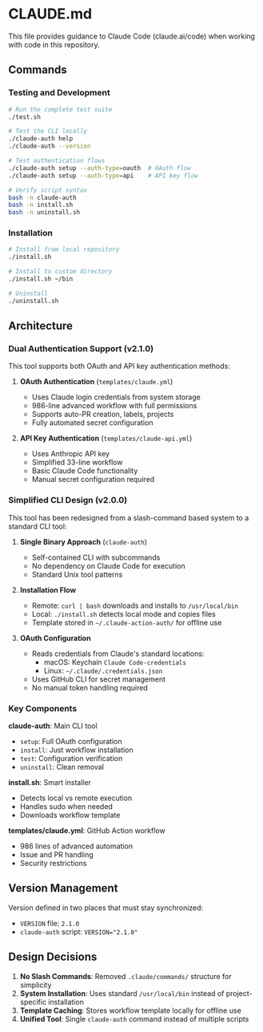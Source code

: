 # CLAUDE.md

This file provides guidance to Claude Code (claude.ai/code) when working with code in this repository.

## Commands

### Testing and Development
```bash
# Run the complete test suite
./test.sh

# Test the CLI locally
./claude-auth help
./claude-auth --version

# Test authentication flows
./claude-auth setup --auth-type=oauth  # OAuth flow
./claude-auth setup --auth-type=api    # API key flow

# Verify script syntax
bash -n claude-auth
bash -n install.sh
bash -n uninstall.sh
```

### Installation
```bash
# Install from local repository
./install.sh

# Install to custom directory
./install.sh ~/bin

# Uninstall
./uninstall.sh
```

## Architecture

### Dual Authentication Support (v2.1.0)
This tool supports both OAuth and API key authentication methods:

1. **OAuth Authentication** (`templates/claude.yml`)
   - Uses Claude login credentials from system storage
   - 986-line advanced workflow with full permissions
   - Supports auto-PR creation, labels, projects
   - Fully automated secret configuration

2. **API Key Authentication** (`templates/claude-api.yml`)
   - Uses Anthropic API key
   - Simplified 33-line workflow
   - Basic Claude Code functionality
   - Manual secret configuration required

### Simplified CLI Design (v2.0.0)
This tool has been redesigned from a slash-command based system to a standard CLI tool:

1. **Single Binary Approach** (`claude-auth`)
   - Self-contained CLI with subcommands
   - No dependency on Claude Code for execution
   - Standard Unix tool patterns

2. **Installation Flow**
   - Remote: `curl | bash` downloads and installs to `/usr/local/bin`
   - Local: `./install.sh` detects local mode and copies files
   - Template stored in `~/.claude-action-auth/` for offline use

3. **OAuth Configuration**
   - Reads credentials from Claude's standard locations:
     - macOS: Keychain `Claude Code-credentials`
     - Linux: `~/.claude/.credentials.json`
   - Uses GitHub CLI for secret management
   - No manual token handling required

### Key Components

**claude-auth**: Main CLI tool
- `setup`: Full OAuth configuration
- `install`: Just workflow installation
- `test`: Configuration verification
- `uninstall`: Clean removal

**install.sh**: Smart installer
- Detects local vs remote execution
- Handles sudo when needed
- Downloads workflow template

**templates/claude.yml**: GitHub Action workflow
- 986 lines of advanced automation
- Issue and PR handling
- Security restrictions

## Version Management

Version defined in two places that must stay synchronized:
- `VERSION` file: `2.1.0`
- `claude-auth` script: `VERSION="2.1.0"`

## Design Decisions

1. **No Slash Commands**: Removed `.claude/commands/` structure for simplicity
2. **System Installation**: Uses standard `/usr/local/bin` instead of project-specific installation
3. **Template Caching**: Stores workflow template locally for offline use
4. **Unified Tool**: Single `claude-auth` command instead of multiple scripts